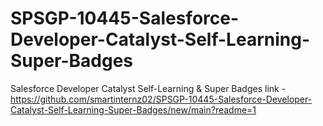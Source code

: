 # SPSGP-10445-Salesforce-Developer-Catalyst-Self-Learning-Super-Badges
Salesforce Developer Catalyst Self-Learning &amp; Super Badges
link - https://github.com/smartinternz02/SPSGP-10445-Salesforce-Developer-Catalyst-Self-Learning-Super-Badges/new/main?readme=1
